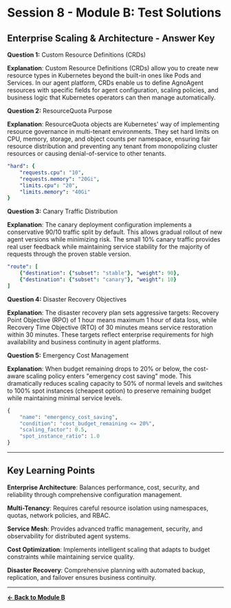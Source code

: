 # Session 8 - Module B: Test Solutions

## Enterprise Scaling & Architecture - Answer Key

**Question 1:** Custom Resource Definitions (CRDs)  

**Explanation**: Custom Resource Definitions (CRDs) allow you to create new resource types in Kubernetes beyond the built-in ones like Pods and Services. In our agent platform, CRDs enable us to define AgnoAgent resources with specific fields for agent configuration, scaling policies, and business logic that Kubernetes operators can then manage automatically.

**Question 2:** ResourceQuota Purpose  

**Explanation**: ResourceQuota objects are Kubernetes' way of implementing resource governance in multi-tenant environments. They set hard limits on CPU, memory, storage, and object counts per namespace, ensuring fair resource distribution and preventing any tenant from monopolizing cluster resources or causing denial-of-service to other tenants.

```yaml
"hard": {
    "requests.cpu": "10",
    "requests.memory": "20Gi",
    "limits.cpu": "20", 
    "limits.memory": "40Gi"
}
```

**Question 3:** Canary Traffic Distribution  

**Explanation**: The canary deployment configuration implements a conservative 90/10 traffic split by default. This allows gradual rollout of new agent versions while minimizing risk. The small 10% canary traffic provides real user feedback while maintaining service stability for the majority of requests through the proven stable version.

```yaml
"route": [
    {"destination": {"subset": "stable"}, "weight": 90},
    {"destination": {"subset": "canary"}, "weight": 10}
]
```

**Question 4:** Disaster Recovery Objectives  

**Explanation**: The disaster recovery plan sets aggressive targets: Recovery Point Objective (RPO) of 1 hour means maximum 1 hour of data loss, while Recovery Time Objective (RTO) of 30 minutes means service restoration within 30 minutes. These targets reflect enterprise requirements for high availability and business continuity in agent platforms.

**Question 5:** Emergency Cost Management  

**Explanation**: When budget remaining drops to 20% or below, the cost-aware scaling policy enters "emergency cost saving" mode. This dramatically reduces scaling capacity to 50% of normal levels and switches to 100% spot instances (cheapest option) to preserve remaining budget while maintaining minimal service levels.

```python
{
    "name": "emergency_cost_saving",
    "condition": "cost_budget_remaining <= 20%",
    "scaling_factor": 0.5,
    "spot_instance_ratio": 1.0
}
```

---

## Key Learning Points

**Enterprise Architecture**: Balances performance, cost, security, and reliability through comprehensive configuration management.

**Multi-Tenancy**: Requires careful resource isolation using namespaces, quotas, network policies, and RBAC.

**Service Mesh**: Provides advanced traffic management, security, and observability for distributed agent systems.

**Cost Optimization**: Implements intelligent scaling that adapts to budget constraints while maintaining service quality.

**Disaster Recovery**: Comprehensive planning with automated backup, replication, and failover ensures business continuity.

---

[**← Back to Module B**](Session8_ModuleB_Enterprise_Scaling_Architecture.md)